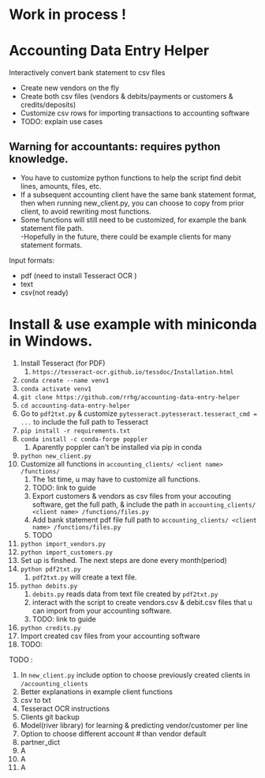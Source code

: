 
#  Work in process !     

# Accounting Data Entry Helper 

Interactively convert bank statement to csv files  
* Create new vendors on the fly
* Create both csv files (vendors & debits/payments or customers & credits/deposits) 
* Customize csv rows for importing transactions to accounting software  
* TODO: explain use cases

## Warning for accountants: requires python knowledge.   
- You have to customize python functions to help the script find debit lines, amounts, files, etc.  
- If a subsequent accounting client have the same bank statement format, then when running new_client.py, you can choose to copy from prior client, to avoid rewriting most functions.   
- Some functions will still need to be customized, for example the bank statement file path.   
-Hopefully in the future, there could be example clients for many statement formats.


Input formats:
- pdf (need to install Tesseract OCR )
- text
- csv(not ready)



#    
# Install & use example with miniconda in Windows.  
1. Install Tesseract (for PDF)
    1. `https://tesseract-ocr.github.io/tessdoc/Installation.html`
1. `conda create --name venv1`
1. `conda activate venv1`
1. `git clone https://github.com/rrhg/accounting-data-entry-helper`
1. `cd accounting-data-entry-helper`
1. Go to `pdf2txt.py` & customize `pytesseract.pytesseract.tesseract_cmd = ...` to include the full path to Tesseract   
1. `pip install -r requirements.txt`
1. `conda install -c conda-forge poppler`
    1. Aparently poppler can't be installed via pip in conda 
1. `python new_client.py`
1. Customize all functions in `accounting_clients/ <client name> /functions/`
    1. The 1st time, u may have to customize all functions.
    1. TODO: link to guide
    1. Export customers & vendors as csv files from your accouting software, get the full path, & include the path in `accounting_clients/ <client name> /functions/files.py`
    1. Add bank statement pdf file full path to `accounting_clients/ <client name> /functions/files.py`
    1. TODO   
1. `python import_vendors.py`
1. `python import_customers.py`
1. Set up is finshed. The next steps are done every month(period)
1. `python pdf2txt.py`   
    1. `pdf2txt.py` will create a text file.  
1. `python debits.py`   
    1. `debits.py` reads data from text file created by `pdf2txt.py`
    1. interact with the script to create vendors.csv & debit.csv files that u can import from your accounting software.
    1. TODO: link to guide
1. `python credits.py`
1. Import created csv files from your accounting software
1. TODO:

  
TODO :  
1. In `new_client.py` include option to choose previously created clients in `/accounting_clients`
1. Better explanations in example client functions
1. csv to txt
1. Tesseract OCR instructions
1. Clients git backup
1. Model(river library) for learning & predicting vendor/customer per line
1. Option to choose different account # than vendor default
1. partner_dict
1. A
1. A
1. A

